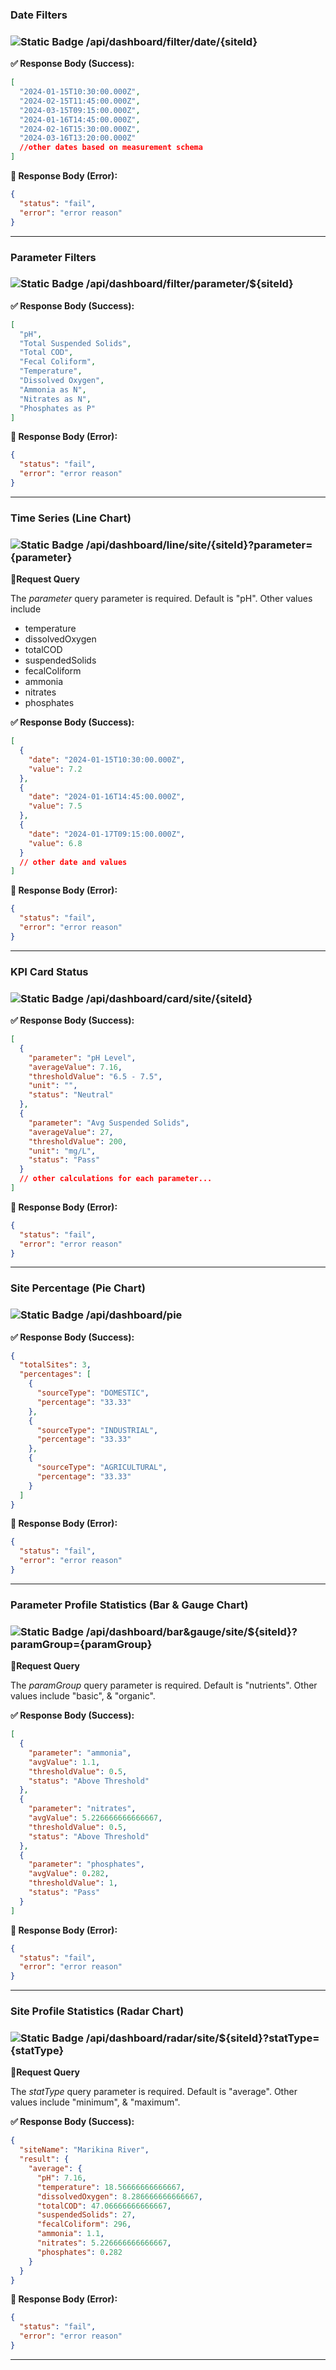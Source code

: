 ### **Date Filters**

### ![Static Badge](https://img.shields.io/badge/GET-%23009E73?style=flat&logoColor=%23111000) /api/dashboard/filter/date/{siteId}

**✅ Response Body (Success):**

```json
[
  "2024-01-15T10:30:00.000Z",
  "2024-02-15T11:45:00.000Z",
  "2024-03-15T09:15:00.000Z",
  "2024-01-16T14:45:00.000Z",
  "2024-02-16T15:30:00.000Z",
  "2024-03-16T13:20:00.000Z"
  //other dates based on measurement schema
]
```

**🚫 Response Body (Error):**

```json
{
  "status": "fail",
  "error": "error reason"
}
```

---

### **Parameter Filters**

### ![Static Badge](https://img.shields.io/badge/GET-%23009E73?style=flat&logoColor=%23111000) /api/dashboard/filter/parameter/${siteId}

**✅ Response Body (Success):**

```json
[
  "pH",
  "Total Suspended Solids",
  "Total COD",
  "Fecal Coliform",
  "Temperature",
  "Dissolved Oxygen",
  "Ammonia as N",
  "Nitrates as N",
  "Phosphates as P"
]
```

**🚫 Response Body (Error):**

```json
{
  "status": "fail",
  "error": "error reason"
}
```

---

### **Time Series (Line Chart)**

### ![Static Badge](https://img.shields.io/badge/GET-%23009E73?style=flat&logoColor=%23111000) /api/dashboard/line/site/{siteId}?parameter={parameter}

**📝Request Query**

The _*parameter*_ query parameter is required. Default is "pH". Other values include

- temperature
- dissolvedOxygen
- totalCOD
- suspendedSolids
- fecalColiform
- ammonia
- nitrates
- phosphates

**✅ Response Body (Success):**

```json
[
  {
    "date": "2024-01-15T10:30:00.000Z",
    "value": 7.2
  },
  {
    "date": "2024-01-16T14:45:00.000Z",
    "value": 7.5
  },
  {
    "date": "2024-01-17T09:15:00.000Z",
    "value": 6.8
  }
  // other date and values
]
```

**🚫 Response Body (Error):**

```json
{
  "status": "fail",
  "error": "error reason"
}
```

---

### **KPI Card Status**

### ![Static Badge](https://img.shields.io/badge/GET-%23009E73?style=flat&logoColor=%23111000) /api/dashboard/card/site/{siteId}

**✅ Response Body (Success):**

```json
[
  {
    "parameter": "pH Level",
    "averageValue": 7.16,
    "thresholdValue": "6.5 - 7.5",
    "unit": "",
    "status": "Neutral"
  },
  {
    "parameter": "Avg Suspended Solids",
    "averageValue": 27,
    "thresholdValue": 200,
    "unit": "mg/L",
    "status": "Pass"
  }
  // other calculations for each parameter...
]
```

**🚫 Response Body (Error):**

```json
{
  "status": "fail",
  "error": "error reason"
}
```

---

### **Site Percentage (Pie Chart)**

### ![Static Badge](https://img.shields.io/badge/GET-%23009E73?style=flat&logoColor=%23111000) /api/dashboard/pie

**✅ Response Body (Success):**

```json
{
  "totalSites": 3,
  "percentages": [
    {
      "sourceType": "DOMESTIC",
      "percentage": "33.33"
    },
    {
      "sourceType": "INDUSTRIAL",
      "percentage": "33.33"
    },
    {
      "sourceType": "AGRICULTURAL",
      "percentage": "33.33"
    }
  ]
}
```

**🚫 Response Body (Error):**

```json
{
  "status": "fail",
  "error": "error reason"
}
```

---

### **Parameter Profile Statistics (Bar & Gauge Chart)**

### ![Static Badge](https://img.shields.io/badge/GET-%23009E73?style=flat&logoColor=%23111000) /api/dashboard/bar&gauge/site/${siteId}?paramGroup={paramGroup}

**📝Request Query**

The _*paramGroup*_ query parameter is required. Default is "nutrients". Other values include
"basic", & "organic".

**✅ Response Body (Success):**

```json
[
  {
    "parameter": "ammonia",
    "avgValue": 1.1,
    "thresholdValue": 0.5,
    "status": "Above Threshold"
  },
  {
    "parameter": "nitrates",
    "avgValue": 5.226666666666667,
    "thresholdValue": 0.5,
    "status": "Above Threshold"
  },
  {
    "parameter": "phosphates",
    "avgValue": 0.282,
    "thresholdValue": 1,
    "status": "Pass"
  }
]
```

**🚫 Response Body (Error):**

```json
{
  "status": "fail",
  "error": "error reason"
}
```

---

### **Site Profile Statistics (Radar Chart)**

### ![Static Badge](https://img.shields.io/badge/GET-%23009E73?style=flat&logoColor=%23111000) /api/dashboard/radar/site/${siteId}?statType={statType}

**📝Request Query**

The _*statType*_ query parameter is required. Default is "average". Other values include "minimum",
& "maximum".

**✅ Response Body (Success):**

```json
{
  "siteName": "Marikina River",
  "result": {
    "average": {
      "pH": 7.16,
      "temperature": 18.56666666666667,
      "dissolvedOxygen": 8.286666666666667,
      "totalCOD": 47.06666666666667,
      "suspendedSolids": 27,
      "fecalColiform": 296,
      "ammonia": 1.1,
      "nitrates": 5.226666666666667,
      "phosphates": 0.282
    }
  }
}
```

**🚫 Response Body (Error):**

```json
{
  "status": "fail",
  "error": "error reason"
}
```

---
